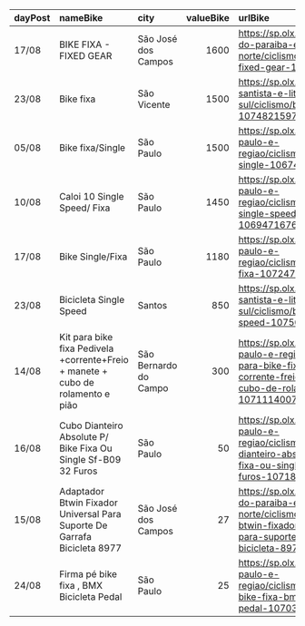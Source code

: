 | dayPost   | nameBike                                                                        | city                  |   valueBike | urlBike                                                                                                                                            |
|:----------|:--------------------------------------------------------------------------------|:----------------------|------------:|:---------------------------------------------------------------------------------------------------------------------------------------------------|
| 17/08     | BIKE FIXA - FIXED GEAR                                                          | São José dos Campos   |        1600 | https://sp.olx.com.br/vale-do-paraiba-e-litoral-norte/ciclismo/bike-fixa-fixed-gear-1064146437                                                     |
| 23/08     | Bike fixa                                                                       | São Vicente           |        1500 | https://sp.olx.com.br/baixada-santista-e-litoral-sul/ciclismo/bike-fixa-1074821597                                                                 |
| 05/08     | Bike fixa/Single                                                                | São Paulo             |        1500 | https://sp.olx.com.br/sao-paulo-e-regiao/ciclismo/bike-fixa-single-1067415841                                                                      |
| 10/08     | Caloi 10 Single Speed/ Fixa                                                     | São Paulo             |        1450 | https://sp.olx.com.br/sao-paulo-e-regiao/ciclismo/caloi-10-single-speed-fixa-1069471676                                                            |
| 17/08     | Bike Single/Fixa                                                                | São Paulo             |        1180 | https://sp.olx.com.br/sao-paulo-e-regiao/ciclismo/bike-single-fixa-1072473853                                                                      |
| 23/08     | Bicicleta Single Speed                                                          | Santos                |         850 | https://sp.olx.com.br/baixada-santista-e-litoral-sul/ciclismo/bicicleta-single-speed-1075084273                                                    |
| 14/08     | Kit para bike fixa Pedivela +corrente+Freio + manete + cubo de rolamento e pião | São Bernardo do Campo |         300 | https://sp.olx.com.br/sao-paulo-e-regiao/ciclismo/kit-para-bike-fixa-pedivela-corrente-freio-manete-cubo-de-rolamento-e-piao-1071114007            |
| 16/08     | Cubo Dianteiro Absolute P/ Bike Fixa Ou Single Sf-B09 32 Furos                  | São Paulo             |          50 | https://sp.olx.com.br/sao-paulo-e-regiao/ciclismo/cubo-dianteiro-absolute-p-bike-fixa-ou-single-sf-b09-32-furos-1071887652                         |
| 15/08     | Adaptador Btwin Fixador Universal Para Suporte De Garrafa Bicicleta 8977        | São José dos Campos   |          27 | https://sp.olx.com.br/vale-do-paraiba-e-litoral-norte/ciclismo/adaptador-btwin-fixador-universal-para-suporte-de-garrafa-bicicleta-8977-1028556958 |
| 24/08     | Firma pé bike fixa , BMX Bicicleta Pedal                                        | São Paulo             |          25 | https://sp.olx.com.br/sao-paulo-e-regiao/ciclismo/firma-pe-bike-fixa-bmx-bicicleta-pedal-1070392266                                                |